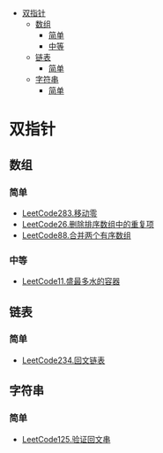 <!-- TOC -->

- [双指针](#双指针)
  - [数组](#数组)
    - [简单](#简单)
    - [中等](#中等)
  - [链表](#链表)
    - [简单](#简单-1)
  - [字符串](#字符串)
    - [简单](#简单-2)

<!-- /TOC -->
# 双指针
## 数组
### 简单
- [LeetCode283.移动零](https://leetcode-cn.com/problems/move-zeroes/)
- [LeetCode26.删除排序数组中的重复项](https://leetcode-cn.com/problems/remove-duplicates-from-sorted-array/)
- [LeetCode88.合并两个有序数组](https://leetcode-cn.com/problems/merge-sorted-array/)
### 中等
- [LeetCode11.盛最多水的容器](https://leetcode-cn.com/problems/container-with-most-water/)
## 链表
### 简单
- [LeetCode234.回文链表](https://leetcode-cn.com/problems/palindrome-linked-list/)
## 字符串
### 简单
- [LeetCode125.验证回文串](https://leetcode-cn.com/problems/valid-palindrome/)